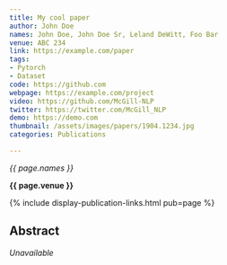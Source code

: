 ```yaml
---
title: My cool paper
author: John Doe
names: John Doe, John Doe Sr, Leland DeWitt, Foo Bar
venue: ABC 234
link: https://example.com/paper
tags:
- Pytorch
- Dataset
code: https://github.com
webpage: https://example.com/project
video: https://github.com/McGill-NLP
twitter: https://twitter.com/McGill_NLP
demo: https://demo.com
thumbnail: /assets/images/papers/1904.1234.jpg
categories: Publications

---
```


*{{ page.names }}*

**{{ page.venue }}**

{% include display-publication-links.html pub=page %}

## Abstract

_Unavailable_